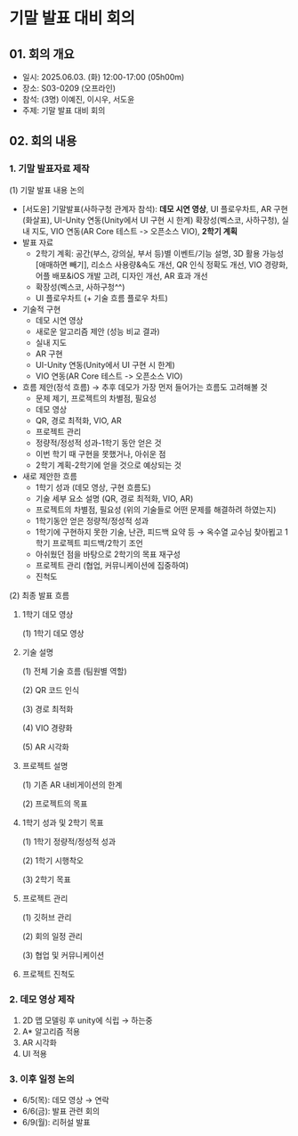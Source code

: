 # 기말 발표 대비 회의

## 01. 회의 개요

- 일시: 2025.06.03. (화) 12:00-17:00 (05h00m)
- 장소: S03-0209 (오프라인)
- 참석: (3명) 이예진, 이시우, 서도윤
- 주제: 기말 발표 대비 회의

## 02. 회의 내용

### 1. 기말 발표자료 제작

(1) 기말 발표 내용 논의

- [서도윤] 기말발표(사하구청 관계자 참석): **데모 시연 영상**, UI 플로우차트, AR 구현(화살표), UI-Unity 연동(Unity에서 UI 구현 시 한계) 확장성(벡스코, 사하구청), 실내 지도, VIO 연동(AR Core 테스트 -> 오픈소스 VIO), **2학기 계획**
- 발표 자료
    - 2학기 계획: 공간(부스, 강의실, 부서 등)별 이벤트/기능 설명, 3D 활용 가능성[애매하면 빼기], 리소스 사용량&속도 개선, QR 인식 정확도 개선, VIO 경량화, 어플 배포&iOS 개발 고려, 디자인 개선, AR 효과 개선
    - 확장성(벡스코, 사하구청^^)
    - UI 플로우차트 (+ 기술 흐름 플로우 차트)
- 기술적 구현
    - 데모 시연 영상
    - 새로운 알고리즘 제안 (성능 비교 결과)
    - 실내 지도
    - AR 구현
    - UI-Unity 연동(Unity에서 UI 구현 시 한계)
    - VIO 연동(AR Core 테스트 -> 오픈소스 VIO)
- 흐름 제안(정석 흐름) → 추후 데모가 가장 먼저 들어가는 흐름도 고려해볼 것
    - 문제 제기, 프로젝트의 차별점, 필요성
    - 데모 영상
    - QR, 경로 최적화, VIO, AR
    - 프로젝트 관리
    - 정량적/정성적 성과-1학기 동안 얻은 것
    - 이번 학기 때 구현을 못했거나, 아쉬운 점
    - 2학기 계획-2학기에 얻을 것으로 예상되는 것
- 새로 제안한 흐름
    - 1학기 성과 (데모 영상, 구현 흐름도)
    - 기술 세부 요소 설명 (QR, 경로 최적화, VIO, AR)
    - 프로젝트의 차별점, 필요성 (위의 기술들로 어떤 문제를 해결하려 하였는지)
    - 1학기동안 얻은 정량적/정성적 성과
    - 1학기에 구현하지 못한 기술, 난관, 피드백 요약 등 → 옥수열 교수님 찾아뵙고 1학기 프로젝트 피드백/2학기 조언
    - 아쉬웠던 점을 바탕으로 2학기의 목표 재구성
    - 프로젝트 관리 (협업, 커뮤니케이션에 집중하여)
    - 진척도

(2) 최종 발표 흐름

1. 1학기 데모 영상
    
    (1) 1학기 데모 영상
    
2. 기술 설명
    
    (1) 전체 기술 흐름 (팀원별 역할)
    
    (2) QR 코드 인식
    
    (3) 경로 최적화
    
    (4) VIO 경량화
    
    (5) AR 시각화
    
3. 프로젝트 설명
    
    (1) 기존 AR 내비게이션의 한계
    
    (2) 프로젝트의 목표
    
4. 1학기 성과 및 2학기 목표
    
    (1) 1학기 정량적/정성적 성과
    
    (2) 1학기 시행착오
    
    (3) 2학기 목표
    
5. 프로젝트 관리
    
    (1) 깃허브 관리
    
    (2) 회의 일정 관리
    
    (3) 협업 및 커뮤니케이션
    
6. 프로젝트 진척도

### 2. 데모 영상 제작

1. 2D 맵 모델링 후 unity에 식립 → 하는중
2. A* 알고리즘 적용
3. AR 시각화
4. UI 적용

### 3. 이후 일정 논의

- 6/5(목): 데모 영상 → 연락
- 6/6(금): 발표 관련 회의
- 6/9(월): 리허설 발표
